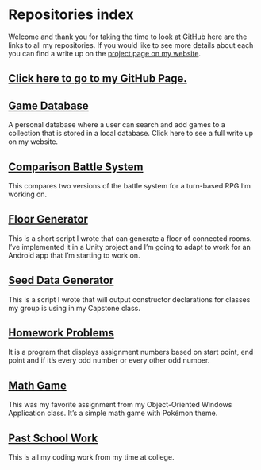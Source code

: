 # Repositories index  
Welcome and thank you for taking the time to look at GitHub here are the links to all my repositories. If you would like to see more details about each you can find a write up on the [project page on my website](https://tjegbert.github.io/pages/projects.html).

## [Click here to go to my GitHub Page.](https://github.com/TJEgbert)

## [Game Database](https://github.com/TJEgbert/GameDatabase)
A personal database where a user can search and add games to a collection that is stored in a local database.  Click here to see a full write up on my website.

## [Comparison Battle System](https://github.com/TJEgbert/Comparison-battle-system)
This compares two versions of the battle system for a turn-based RPG I’m working on.

## [Floor Generator](https://github.com/TJEgbert/FloorGenerator)
This is a short script I wrote that can generate a floor of connected rooms.  I’ve implemented it in a Unity project and I’m going to adapt to work for an Android app that I’m starting to work on.

## [Seed Data Generator](https://github.com/TJEgbert/Seed-Data-Generator)
This is a script I wrote that will output constructor declarations for classes my group is using in my Capstone class.

## [Homework Problems](https://github.com/TJEgbert/homework_problems)
It is a program that displays assignment numbers based on start point, end point and if it’s every odd number or every other odd number.

## [Math Game](https://github.com/TJEgbert/Math_Game)
This was my favorite assignment from my Object-Oriented Windows Application class.  It’s a simple math game with Pokémon theme.

## [Past School Work](https://github.com/TJEgbert/Past_Class_Work)
This is all my coding work from my time at college.

